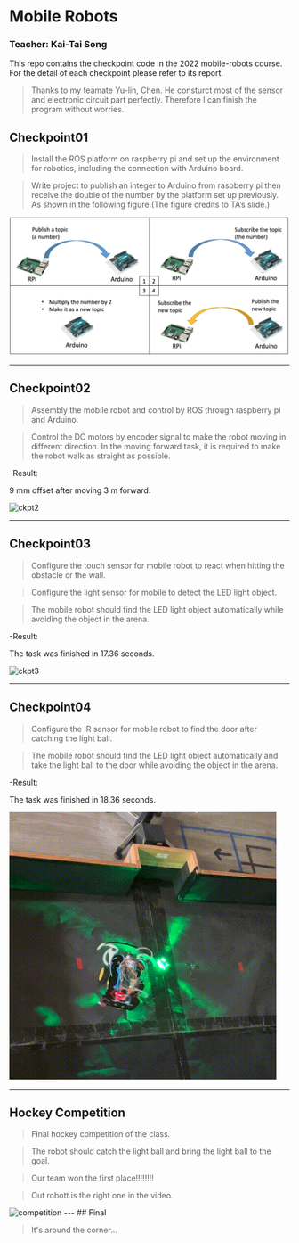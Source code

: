 # Mobile Robots
### Teacher: Kai-Tai Song
This repo contains the checkpoint code in the 2022 mobile-robots course.
For the detail of each checkpoint please refer to its report.

>Thanks to my teamate Yu-lin, Chen. He consturct most of the sensor and electronic circuit part perfectly.
Therefore I can finish the program without worries.

## Checkpoint01
>Install the ROS platform on raspberry pi and set up the environment for robotics,
including the connection with Arduino board.

>Write project to publish an integer to Arduino from raspberry pi then receive the
double of the number by the platform set up previously. As shown in the following
figure.(The figure credits to TA’s slide.)

<img src="img/checkpoint_1.png" alt = "ckpt1" title = "ckpt1">

---

## Checkpoint02
>Assembly the mobile robot and control by ROS through raspberry pi and
Arduino.

>Control the DC motors by encoder signal to make the robot moving in different
direction. In the moving forward task, it is required to make the robot walk as
straight as possible.

-Result:

9 mm offset after moving 3 m forward.

<img src="img/checkpoint_2.gif" alt = "ckpt2" title = "ckpt2">

---

## Checkpoint03
>Configure the touch sensor for mobile robot to react when hitting the obstacle
or the wall.

>Configure the light sensor for mobile to detect the LED light object.

>The mobile robot should find the LED light object automatically while
avoiding the object in the arena.

-Result:

The task was finished in 17.36 seconds.

<img src="img/checkpoint_3.gif" alt = "ckpt3" title = "ckpt3">

---

## Checkpoint04
>Configure the IR sensor for mobile robot to find the door after catching the
light ball.

>The mobile robot should find the LED light object automatically and take the
light ball to the door while avoiding the object in the arena.

-Result:

The task was finished in 18.36 seconds.

<img src="img/checkpoint_4.gif" alt = "ckpt4" title = "ckpt4">

---
## Hockey Competition
>Final hockey competition of the class.

>The robot should catch the light ball and bring the light ball to the goal.

>Our team won the first place!!!!!!!!

>Out robott is the right one in the video.

<img src="img/competition.gif" alt = "competition" title = "competition">
---
## Final

>It's around the corner...


